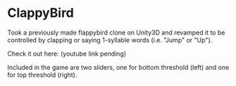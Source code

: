 # ClappyBird
Took a previously made flappybird clone on Unity3D 
and revamped it to be controlled by clapping or 
saying 1-syllable words (i.e. "Jump" or "Up").

Check it out here: (youtube link pending)

Included in the game are two sliders, 
one for bottom threshold (left) and 
one for top threshold (right).
